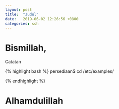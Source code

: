 ```yaml
---
layout: post
title:  "Judul"
date:   2019-06-02 12:26:56 +0800
categories: ssh
---
```


# Bismillah,

Catatan

{% highlight bash %}
persediaan$ cd /etc/examples/



{% endhighlight %}

# Alhamdulillah
